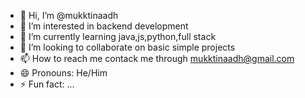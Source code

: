 - 👋 Hi, I’m @mukktinaadh
- 👀 I’m interested in backend development
- 🌱 I’m currently learning java,js,python,full stack
- 💞️ I’m looking to collaborate on basic simple projects
- 📫 How to reach me contack me through mukktinaadh@gmail.com
- 😄 Pronouns: He/Him
- ⚡ Fun fact: ...

<!---
mukktinaadh/mukktinaadh is a ✨ special ✨ repository because its `README.md` (this file) appears on your GitHub profile.
You can click the Preview link to take a look at your changes.
--->
